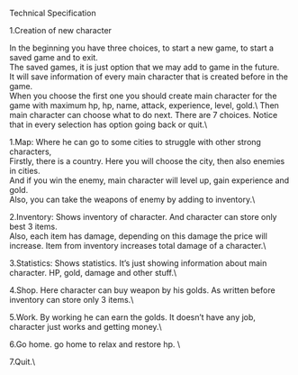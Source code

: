 Technical Specification

1.Creation of new character

In the beginning you have three choices, to start a new game, to start a saved game and to exit. \
The saved games, it is just option that we may add to game in the future. \
It will save information of every main character that is created before in the game.\
When you choose the first one you should create main character for the game with maximum hp, hp, name, attack, experience, level, gold.\ 
Then main character can choose what to do next. There are 7 choices. Notice that in every selection has option going back or quit.\

1.Map: Where he can go to some cities to struggle with other strong characters, \
Firstly, there is a country. Here you will choose the city, then also enemies in cities. \
And if you win the enemy, main character will level up, gain experience and gold. \
Also, you can take the weapons of enemy by adding to inventory.\


2.Inventory: Shows inventory of character.  And character can store only best 3 items. \
Also, each item has damage, depending on this damage the price will increase. Item from inventory increases total damage of a character.\


3.Statistics: Shows statistics. It’s just showing information about main character. HP, gold, damage and other stuff.\

4.Shop. Here character can buy weapon by his golds. As written before inventory can store only 3 items.\

5.Work. By working he can earn the golds. It doesn’t have any job, character just works and getting money.\

6.Go home. go home to relax and restore hp. \

7.Quit.\
